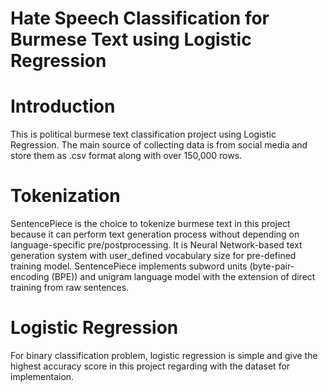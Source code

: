 # Hate Speech Classification for Burmese Text using Logistic Regression

# Introduction
This is political burmese text classification project using Logistic Regression. The main source of collecting data is from social media and store them as .csv format along with over 150,000 rows. 

# Tokenization 
SentencePiece is the choice to tokenize burmese text in this project because it can perform text generation process without depending on language-specific pre/postprocessing. It is Neural Network-based text generation system with user_defined vocabulary size for pre-defined training model. SentencePiece implements subword units (byte-pair-encoding (BPE)) and unigram language model with the extension of direct training from raw sentences.

# Logistic Regression
For binary classification problem, logistic regression is simple and give the highest accuracy score in this project regarding with the dataset for implementaion.
